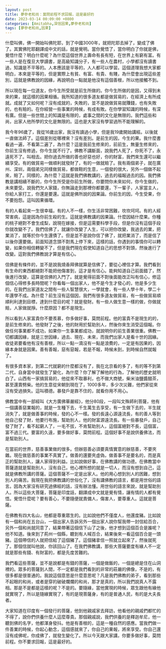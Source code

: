 ```yaml
---
layout: post
title: 夢參老和尚：莫問前程不求回報，這是最好的
date: 2023-03-14 00:09:00 +0800
categories: [Amitabha,深信因果,夢參老和尚]
tags: [夢參老和尚,因果]
---
```


什麼叫佛，佛一開始叫佛陀耶，到了中國3000年，就把陀耶去掉了，變成了佛了。其實佛陀耶翻譯成中文的話，就是覺明。當你覺悟了，當你明白了你就是佛，覺悟什麼？明白什麼呢？為什麼這個世界上壽命有長有短，在世界上有窮有富。有一些人是在復旦大學讀書，是高級知識分子，有一些人在農村，小學都沒有讀書過，知識是不平等的。人本應該是平等的，人人都可以學習。這個道理我想大家都明白，本來是平等的，但是實際上有貧、有富、有貴、有賤，為什麼會出現這些差別，這就是佛教說的因緣，再說明白一點就是他沒有這個善根，所以他接觸不到。

所以現在每一位道友，你今生所受就是前生所做的。你今生所做的是因，又得到未來的果，就這樣的因果相循。我所知道的很多道友都是做貿易的，在經濟上有所成就。成就了又如何呢？沒有成就的，失敗的，並不是說做貿易就賺錢，也有失敗的，也有賠的。在你經營一些事業的時候，有成有敗。在你學習知識的時候，有深有廣。但是一些世間上的知識是有限的，處事之間的文化是無限的。我們這些和尚，出家人他所學的文化是無限的。這也是大家沒有學習過所不能理解的。

我今年96歲了，我從16歲出家，我沒有讀過小學，但是我19歲開始講經。以後就一直做法師了。這個差別從哪裡來？沒有差別。是前生的因，今生的果。我什麼書看過一遍，不看第二遍了，為什麼？這是我前生修來的，前前生，無量生修來的，你前生沒有修過，你今生就不行了。佛教不講斷面，說我們人死了，你死不了，永遠死不了。叫相去。把你過去所做的善也好惡也好，你的財富，我們來生還可以繼續享受。有的做貿易一做順利就發財了，有的一做就賠了。我有兩個弟子，就在廣州、深圳，兩個弟兄同樣做貿易，都做鞋的生意，一個發的很大，另外一個做不起來，賠了。同樣的，為什麼？這就是我們佛教講的，過去的福報過去的因。我們佛教是講相續不斷的，你今生所受是你前生所做，你要問你未來如何，你今生做的，未來要受。說我們欠人家錢，你無論走到那裡你都要還，下一輩子，人家當主人，你給人家打工，你還是要還。這就是佛所說的因果論。你前生的因，今生受果，你不要抱怨。這叫因果循環。

有的人看起來一生很幸福，有的人不一樣，你生活非常困難，坎坎坷坷。有的人經常害病，這是因為你前生殺的生。這就是佛教講的因果論。什麼因結什麼果。你種的桃子絕對不會生成梨，說現在嫁接，但是這需要科學手段，但是你沒有這個手段你就改變不了。我們信佛了，就讓你改變了人生，可以把你改變，我過去的業，把業消了，就等於你今生還債了。但是並不是說你信了佛了，就把業消了，而是信了以後你還要做。前面知道念頭不對馬上停下來，這樣的話，你遇到的事情你可以轉變，如果你相信轉變不了，但是我們現在假使知道自己的思想不對頭，然後進行了改變。這對我們佛教說才算是有信心。

信佛是有條件的，並不是說我燒香拜佛就算是信佛了，要從心裡信才算。我們看到有生命的東西都絕對不能把他傷害到，這才是有信心。能夠知道自己前面錯了，然後進行改變，這算是信佛的入門了。就是覺得前面不對後面能改正叫有信心，修這個信心得修多長時間呢？你看每一個出家人，他不是今生才發心的，他是多少生的。在我們出家道友之間有一些人智慧很大，一學就會，有一些人學十年，學二十年還學不成。為什麼？前生沒有這個因，我們有很多道友做貿易，有一些做貿易順順利利達到目標，達到什麼目的呢？就是發財。有一些人做生意一樣的做，你做就賠，人家做就掙。什麼原因？都不是現生。

所以看到人家富貴你不要羨慕，你多做好事，莫問前程。他的富貴不是現生的的，是前生修來的。他發財了之後，他的財用於幫助別人，然後你來生消受這個報。你做任何事業都不成功，如果你一生事業都成功，就說明你的前生善業很重。佛教一切都講因緣，就是三世因緣，過去、現在、未來，而我們出家人是看十世的因緣。收徒弟要看他有沒有善根，所以一點一滴沒有一點是浪費的，一定是有因果的，因緣本身就是因果。善有善報，惡有惡報，若是不報，時候未到，到時候自然就報了。

有很多資本家，到第二代就窮的什麼都沒有了，我在北京看的多了，有的等不到第二代，自身當中就發生了變化，為什麼？你了解了解他的行為，了解他的歷史就明白了。山西有一家搞貿易的，他從來不取暴利，也不做大商號，柴米油鹽醬醋茶，甚至還賣劈柴。他的生意從宋朝到現在了，1000多年，多少次災難，他們家從來沒有受過損失。這叫積德。暴發戶是靠不住的，就看你用不用心。

佛教當中有一部經叫《大方廣佛華嚴經》，他分80段，一段叫文殊師利菩薩，他有一個講善惡業報的，就是一生種下去，千生萬生去享受，有一生做下去的，半生就消失了，就是做善事的時候，發的心不一樣。發的長遠心源遠流長，有的善人等到他自己發了財，他要行布施，幫助別人，他的財富源遠流長。有一些暴發戶，自己發了財了，看不起窮人了，一毛不拔，不肯幫助別人，這個富絕對不長，這個富，富不過三代。要富的久遠，要多做好事，莫問前程。這個好事不是說供養佛法，而是幫助別人。

在當前的世界，慈善事業做的很多。但辦慈善必須要真情實意的辦慈善，不要夾雜。現在做慈善的事業不真實了。做善的還要夾虛偽，做善事不是要名的，而是真正的幫助別人，讓人家得到利益。比如說做好事，在佛教講的做功德。在佛教當中菩薩道就是幫助別人，沒有自己，他心裡所想的就是一切人，而沒有想到自己，這就是佛教所講的菩薩。這個菩薩不一定是出家人。他的用心想到別人的困難，想到別人的痛苦。我現在我把佛教講的世俗化了，沒有講佛教的語言，都是用世俗的語言。因為大家沒有研究過佛經的話，沒有辦法懂。用世俗的語言來說，就是幫助別人。所以這些大菩薩，菩薩是印度話，翻譯成中文就是覺有情，讓有情的人都有覺悟。覺悟什麼呢？要有善心，不要隨便就責備人，傷害人，要尊重人。這就是菩薩。

在佛教有四大名山，他都是尊重眾生的。比如說他們不僅度人，他還度豬。比如說有一個和尚在五台山，一個出家人告訴另外一個出家人說你幫我帶一封信給百合，另外一個和尚就同意了，結果帶著這個信下山了之後，他才想到這個百合是誰呢？他不知道。後來到了荊州一個縣，聽到有人喊百合，結果後來一看這個百合是一頭豬。這個帶信的人就把信給了這個豬了。這個豬拿信一照就立起來了，然後就死了。那個信就叫他說，你該回山了。在我們佛教講，那些大菩薩要度有緣人不一定就是那些有錢、有財富的，都是先度苦難的。

我們看這些菩薩，並不是說都是有錢的菩薩，一個是做飯的，一個是總是住在山洞裡的。眾多的菩薩到人間，不一定都是我們看到的非常的莊嚴的佛像，不是的，有很多都是很普通的。我說這個意思是什麼意思呢？凡是我們佛教的弟子，看到那些不起眼的和尚，或者是穿的破破爛爛的和尚，那才是真的，所以我們說真人不露相。那是不是都是這樣的呢？不是的。要隨緣，當他實現的時候，眾生跟他有緣他就實現了，所以是隨緣實現了，有的是現菩薩身，有的是普通人民，有的是大夫長者。

大家知道在印度有一個發行的菩薩，他到他親戚家去拜訪，他看他的親戚們都忙的不得了，說你們供養什麼人這麼尊貴。那個親戚說，我們供養的是釋迦牟尼，他一聽到佛的名字，他都渾身發抖。他是有善根的，這是一種自然的感應。當我們做一件善業的時候，你起心動念，這個感就來了，你自己的果報，將來享受。你自己還沒有成佛呢，你成佛了，就發生變化了。所以今天跟大家講，你要多做好事，莫問前程。你不要求回報，這是最好的。